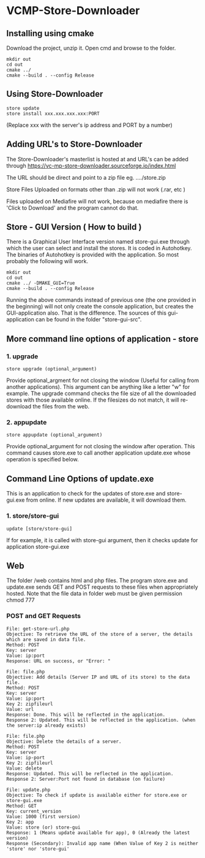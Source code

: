 # VCMP-Store-Downloader
## Installing using cmake

Download the project, unzip it.
Open cmd and browse to the folder. 
```
mkdir out
cd out
cmake ../
cmake --build . --config Release
```

## Using Store-Downloader
```
store update
store install xxx.xxx.xxx.xxx:PORT
```
(Replace xxx with the server's ip address and PORT by a number)

## Adding URL's to Store-Downloader
The Store-Downloader's masterlist is hosted at and URL's can be added through https://vc-mp-store-downloader.sourceforge.io/index.html

The URL should be direct and point to a zip file
eg. ..../store.zip

Store Files Uploaded on formats other than .zip will not work (.rar, etc )

Files uploaded on Mediafire will not work, because on mediafire there is 'Click to Download' and the program cannot do that. 

## Store - GUI Version ( How to build )
There is a Graphical User Interface version named store-gui.exe through which the user can select and install the stores. It is coded in Autohotkey. The binaries of Autohotkey is provided with the application. So most probably the following will work. 
```
mkdir out
cd out
cmake ../ -DMAKE_GUI=True
cmake --build . --config Release
```
Running the above commands instead of previous one (the one provided in the beginning) will not only create the console application, but creates the GUI-application also. That is the difference.
The sources of this gui-application can be found in the folder "store-gui-src". 

## More command line options of application - store
### 1. upgrade
```
store upgrade (optional_argument)
```
Provide optional_argment for not closing the window (Useful for calling from another applications). This argument can be anything like a letter "w" for example.
The upgrade command checks the file size of all the downloaded stores with those available online. If the filesizes do not match, it will re-download the files from the web.
### 2. appupdate
```
store appupdate (optional_argument)
```
Provide optional_argument for not closing the window after operation.
This command causes store.exe to call another application update.exe whose operation is specified below.

## Command Line Options of update.exe
This is an application to check for the updates of store.exe and store-gui.exe from online. If new updates are available, it will download them.
### 1. store/store-gui
```
update [store/store-gui] 
```
If for example, it is called with store-gui argument, then it checks update for application store-gui.exe

## Web
The folder /web contains html and php files. The program store.exe and update.exe sends GET and POST requests to these files when appropriately hosted. 
Note that the file data in folder web must be given permission chmod 777

### POST and GET Requests
```
File: get-store-url.php
Objective: To retrieve the URL of the store of a server, the details which are saved in data file.
Method: POST
Key: server
Value: ip:port
Response: URL on success, or "Error: "

File: file.php
Objective: Add details (Server IP and URL of its store) to the data file.
Method: POST
Key: server
Value: ip:port
Key 2: zipfileurl
Value: url
Response: Done. This will be reflected in the application. 
Response 2: Updated. This will be reflected in the application. (when the server:ip already exists)

File: file.php
Objective: Delete the details of a server.
Method: POST
Key: server
Value: ip-port
Key 2: zipfileurl
Value: delete
Response: Updated. This will be reflected in the application.
Response 2: Server:Port not found in database (on failure)

File: update.php
Objective: To check if update is available either for store.exe or store-gui.exe
Method: GET
Key: current_version
Value: 1000 (first version)
Key 2: app
Value: store (or) store-gui
Response: 1 (Means update available for app), 0 (Already the latest version)
Response (Secondary): Invalid app name (When Value of Key 2 is neither 'store' nor 'store-gui'
```

